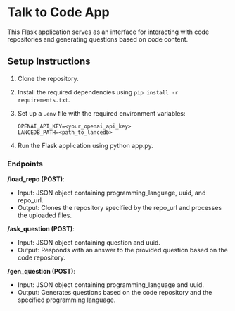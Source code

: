 # Talk to Code App

This Flask application serves as an interface for interacting with code repositories and generating questions based on code content.

## Setup Instructions

1. Clone the repository.
2. Install the required dependencies using `pip install -r requirements.txt`.
3. Set up a `.env` file with the required environment variables:

   ```plaintext
   OPENAI_API_KEY=<your_openai_api_key>
   LANCEDB_PATH=<path_to_lancedb>
   
4. Run the Flask application using python app.py.
   
### Endpoints

**/load_repo (POST)**:
- Input: JSON object containing programming_language, uuid, and repo_url.
- Output: Clones the repository specified by the repo_url and processes the uploaded files.
  
**/ask_question (POST)**:
- Input: JSON object containing question and uuid.
- Output: Responds with an answer to the provided question based on the code repository.

**/gen_question (POST)**:
- Input: JSON object containing programming_language and uuid.
- Output: Generates questions based on the code repository and the specified programming language.
